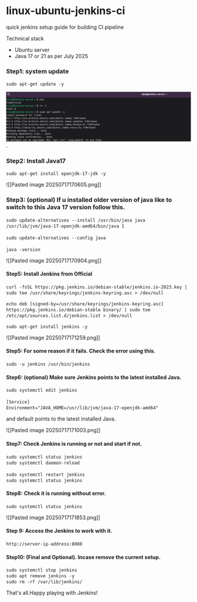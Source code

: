 # linux-ubuntu-jenkins-ci
quick jenkins setup guide for building CI pipeline


Technical stack 

* Ubuntu server
* Java 17 or 21 as per July 2025

### Step1:  system update
```
sudo apt-get update -y
```
![update](./assets/20250717170435.png).

### Step2: Install Java17
```
sudo apt-get install openjdk-17-jdk -y
```
![[Pasted image 20250717170605.png]]


### Step3: (optional) If u installed older version of java like to switch to this Java 17 version follow this.
```
sudo update-alternatives --install /usr/bin/java java /usr/lib/jvm/java-17-openjdk-amd64/bin/java 1

sudo update-alternatives --config java

java -version
```

![[Pasted image 20250717170904.png]]

#### Step5: Install Jenkins from Official 

```
curl -fsSL https://pkg.jenkins.io/debian-stable/jenkins.io-2023.key | sudo tee /usr/share/keyrings/jenkins-keyring.asc > /dev/null
```

```
echo deb [signed-by=/usr/share/keyrings/jenkins-keyring.asc] https://pkg.jenkins.io/debian-stable binary/ | sudo tee /etc/apt/sources.list.d/jenkins.list > /dev/null
```

```
sudo apt-get install jenkins -y
```

![[Pasted image 20250717171259.png]]

#### Step5: For some reason if it fails. Check the error using this.

```
sudo -u jenkins /usr/bin/jenkins
```


#### Step6: (optional) Make sure Jenkins points to the latest installed Java. 
```
sudo systemctl edit jenkins

[Service] 
Environment="JAVA_HOME=/usr/lib/jvm/java-17-openjdk-amd64"
```

and default points to the latest installed Java.

![[Pasted image 20250717171003.png]]

#### Step7: Check Jenkins is running or not and start if not.

```
sudo systemctl status jenkins
sudo systemctl daemon-reload

sudo systemctl restart jenkins
sudo systemctl status jenkins
```


#### Step8: Check it is running without error.

```
sudo systemctl status jenkins
```

![[Pasted image 20250717171853.png]]

#### Step 9: Access the Jenkins to work with it.

```
http://server-ip-address:8080
```

#### Step10: (Final and Optional). Incase remove the current setup.

```
sudo systemctl stop jenkins
sudo apt remove jenkins -y 
sudo rm -rf /var/lib/jenkins/
```


That's all.Happy playing with Jenkins!

